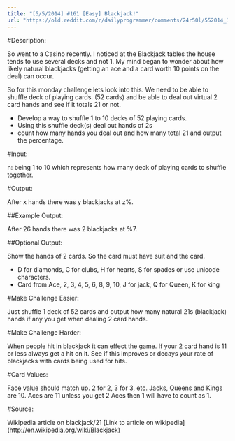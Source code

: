 ```yaml
---
title: "[5/5/2014] #161 [Easy] Blackjack!"
url: "https://old.reddit.com/r/dailyprogrammer/comments/24r50l/552014_161_easy_blackjack/"
---
```


#Description:

So went to a Casino recently. I noticed at the Blackjack tables the house tends to use several decks and not 1. My mind began to wonder about how likely natural blackjacks (getting an ace and a card worth 10 points on the deal) can occur.


So for this monday challenge lets look into this. We need to be able to shuffle deck of playing cards. (52 cards) and be able to deal out virtual 2 card hands and see if it totals 21 or not. 

* Develop a way to shuffle 1 to 10 decks of 52 playing cards.
* Using this shuffle deck(s) deal out hands of 2s
* count how many hands you deal out and how many total 21 and output the percentage.

#Input:

n: being 1 to 10 which represents how many deck of playing cards to shuffle together.

#Output: 

After x hands there was y blackjacks at z%.


##Example Output:


After 26 hands there was 2 blackjacks at %7.


##Optional Output:

Show the hands of 2 cards. So the card must have suit and the card.

* D for diamonds, C for clubs, H for hearts, S for spades or use unicode characters.
* Card from Ace, 2, 3, 4, 5, 6, 8, 9, 10, J for jack, Q for Queen, K for king




#Make Challenge Easier:

Just shuffle 1 deck of 52 cards and output how many natural 21s (blackjack) hands if any you get when dealing 2 card hands.

#Make Challenge Harder:


When people hit in blackjack it can effect the game. If your 2 card hand is 11 or less always get a hit on it. See if this improves or decays your rate of blackjacks with cards being used for hits. 

#Card Values:

Face value should match up. 2 for 2, 3 for 3, etc. Jacks, Queens and Kings are 10. Aces are 11 unless you get 2 Aces then 1 will have to count as 1.

#Source:

Wikipedia article on blackjack/21  [Link to article on wikipedia] (http://en.wikipedia.org/wiki/Blackjack)
